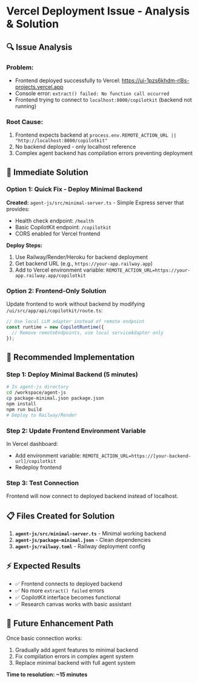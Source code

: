 # Vercel Deployment Issue - Analysis & Solution

## 🔍 **Issue Analysis**

### **Problem:**
- Frontend deployed successfully to Vercel: https://ui-1pzs6khdm-rl8s-projects.vercel.app
- Console error: `extract() failed: No function call occurred`
- Frontend trying to connect to `localhost:8000/copilotkit` (backend not running)

### **Root Cause:**
1. Frontend expects backend at `process.env.REMOTE_ACTION_URL || "http://localhost:8000/copilotkit"`
2. No backend deployed - only localhost reference
3. Complex agent backend has compilation errors preventing deployment

## 🎯 **Immediate Solution**

### **Option 1: Quick Fix - Deploy Minimal Backend**

**Created:** `agent-js/src/minimal-server.ts` - Simple Express server that provides:
- Health check endpoint: `/health`
- Basic CopilotKit endpoint: `/copilotkit`
- CORS enabled for Vercel frontend

**Deploy Steps:**
1. Use Railway/Render/Heroku for backend deployment
2. Get backend URL (e.g., `https://your-app.railway.app`)
3. Add to Vercel environment variable: `REMOTE_ACTION_URL=https://your-app.railway.app/copilotkit`

### **Option 2: Frontend-Only Solution**

Update frontend to work without backend by modifying `/ui/src/app/api/copilotkit/route.ts`:

```typescript
// Use local LLM adapter instead of remote endpoint
const runtime = new CopilotRuntime({
  // Remove remoteEndpoints, use local serviceAdapter only
});
```

## 🚀 **Recommended Implementation**

### **Step 1: Deploy Minimal Backend (5 minutes)**

```bash
# In agent-js directory
cd /workspace/agent-js
cp package-minimal.json package.json
npm install
npm run build
# Deploy to Railway/Render
```

### **Step 2: Update Frontend Environment Variable**

In Vercel dashboard:
- Add environment variable: `REMOTE_ACTION_URL=https://[your-backend-url]/copilotkit`
- Redeploy frontend

### **Step 3: Test Connection**

Frontend will now connect to deployed backend instead of localhost.

## 📋 **Files Created for Solution**

1. **`agent-js/src/minimal-server.ts`** - Minimal working backend
2. **`agent-js/package-minimal.json`** - Clean dependencies
3. **`agent-js/railway.toml`** - Railway deployment config

## ⚡ **Expected Results**

- ✅ Frontend connects to deployed backend
- ✅ No more `extract() failed` errors
- ✅ CopilotKit interface becomes functional
- ✅ Research canvas works with basic assistant

## 🔄 **Future Enhancement Path**

Once basic connection works:
1. Gradually add agent features to minimal backend
2. Fix compilation errors in complex agent system
3. Replace minimal backend with full agent system

**Time to resolution: ~15 minutes**